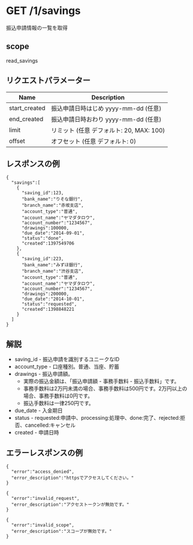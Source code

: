 # GET /1/savings

振込申請情報の一覧を取得

## scope

read_savings

## リクエストパラメーター

| Name          | Description                              |
|---------------|------------------------------------------|
| start_created | 振込申請日時はじめ yyyy-mm-dd (任意)     |
| end_created   | 振込申請日時おわり yyyy-mm-dd (任意)     |
| limit         | リミット (任意 デフォルト: 20, MAX: 100) |
| offset        | オフセット (任意 デフォルト: 0)          |

## レスポンスの例
```
{
  "savings":[
    {
      "saving_id":123,
      "bank_name":"りそな銀行",
      "branch_name":"赤坂支店",
      "account_type":"普通",
      "account_name":"ヤマダタロウ",
      "account_number":"1234567",
      "drawings":100000,
      "due_date":"2014-09-01",
      "status":"done",
      "created":1397549706
    },
    {
      "saving_id":223,
      "bank_name":"みずほ銀行",
      "branch_name":"渋谷支店",
      "account_type":"普通",
      "account_name":"ヤマダタロウ",
      "account_number":"1234567",
      "drawings":200000,
      "due_date":"2014-10-01",
      "status":"requested",
      "created":1398848221
    }
  ]
}
```

## 解説

* saving_id - 振込申請を識別するユニークなID
* account_type - 口座種別。普通、当座、貯蓄
* drawings - 振込申請額。
  * 実際の振込金額は、「振込申請額 - 事務手数料 - 振込手数料」です。
  * 事務手数料は2万円未満の場合、事務手数料は500円です。2万円以上の場合、事務手数料は0円です。
  * 振込手数料は一律250円です。
* due_date - 入金期日
* status - requested:申請中、processing:処理中、done:完了、rejected:拒否、cancelled:キャンセル
* created - 申請日時

## エラーレスポンスの例

```
{
  "error":"access_denied",
  "error_description":"httpsでアクセスしてください。"
}
```
```
{
  "error":"invalid_request",
  "error_description":"アクセストークンが無効です。"
}
```
```
{
  "error":"invalid_scope",
  "error_description":"スコープが無効です。"
}
```

